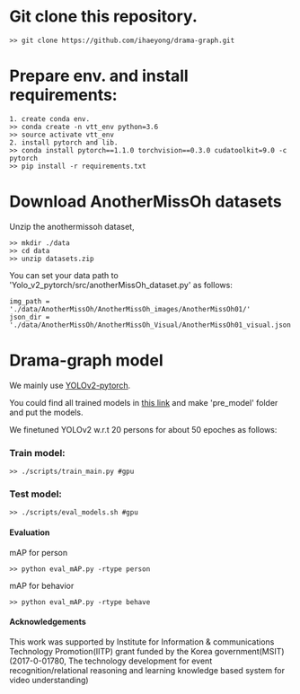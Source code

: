 # Git clone this repository.
```
>> git clone https://github.com/ihaeyong/drama-graph.git
```

# Prepare env. and install requirements:
```
1. create conda env.
>> conda create -n vtt_env python=3.6
>> source activate vtt_env
2. install pytorch and lib. 
>> conda install pytorch==1.1.0 torchvision==0.3.0 cudatoolkit=9.0 -c pytorch
>> pip install -r requirements.txt
```

# Download AnotherMissOh datasets

Unzip the anothermissoh dataset,

```
>> mkdir ./data
>> cd data
>> unzip datasets.zip
```

You can set your data path to 'Yolo_v2_pytorch/src/anotherMissOh_dataset.py' as follows:

```
img_path = './data/AnotherMissOh/AnotherMissOh_images/AnotherMissOh01/'
json_dir = './data/AnotherMissOh/AnotherMissOh_Visual/AnotherMissOh01_visual.json'
```


# Drama-graph model

We mainly use [YOLOv2-pytorch](https://github.com/uvipen/Yolo-v2-pytorch). 

You could find all trained models in [this link](https://drive.google.com/drive/folders/1LvDpPkkZ_18Zhf70rXUDaLoGFp2x6M5G) and make 'pre_model' folder and put the models. 

We finetuned YOLOv2 w.r.t 20 persons for about 50 epoches as follows:

### Train model:

```
>> ./scripts/train_main.py #gpu
```

### Test model:
```
>> ./scripts/eval_models.sh #gpu
```

#### Evaluation
mAP for person
```
>> python eval_mAP.py -rtype person
```

mAP for behavior
```
>> python eval_mAP.py -rtype behave
```


#### Acknowledgements

This work was supported by Institute for Information & communications Technology Promotion(IITP) grant funded by the Korea government(MSIT) (2017-0-01780, The technology development for event recognition/relational reasoning and learning knowledge based system for video understanding)
